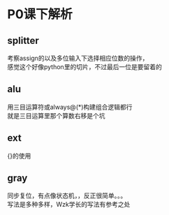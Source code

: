 # P0课下解析

## splitter

考察assign的以及多位输入下选择相应位数的操作，  
感觉这个好像python里的切片，不过最后一位是要留着的

## alu

用三目运算符或always@(*)构建组合逻辑都行  
就是三目运算里那个算数右移是个坑

## ext

{}的使用

## gray

同步复位，有点像状态机，，反正很简单。。。  
写法是多种多样，Wzk学长的写法有参考之处

## 
